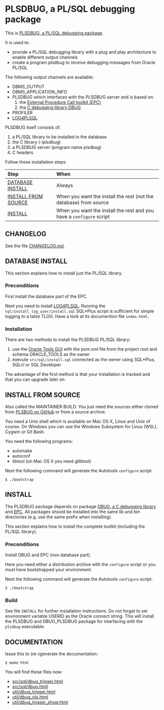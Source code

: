 # PLSDBUG, a PL/SQL debugging package

This is [PLSDBUG, a PL/SQL debugging
package](https://github.com/TransferWare/plsdbug).

It is used to:
- provide a PL/SQL debugging library with a plug and play architecture to enable different output channels
- create a program plsdbug to receive debugging messages from Oracle PL/SQL

The following output channels are available:
- DBMS_OUTPUT
- DBMS_APPLICATION_INFO
- PLSDBUG which interfaces with the PLSDBUG server and is based on:
  1. the [External Procedure Call toolkit (EPC)](https://github.com/TransferWare/epc)
  2. the [C debugging library DBUG](https://github.com/TransferWare/dbug)
- PROFILER
- [LOG4PLSQL](http://sourceforge.net/projects/log4plsql) 

PLSDBUG itself consists of:
1. a PL/SQL library to be installed in the database
2. the C library (-lplsdbug)
3. a PLSDBUG server (program name plsdbug)
4. C headers

Follow these installation steps:

| Step | When |
| :--- | :--- |
| [DATABASE INSTALL](#database-install) | Always |
| [INSTALL FROM SOURCE](#install-from-source) | When you want the install the rest (not the database) from source |
| [INSTALL](#install) | When you want the install the rest and you have a `configure` script |

## CHANGELOG

See the file [CHANGELOG.md](CHANGELOG.md).

## DATABASE INSTALL

This section explains how to install just the PL/SQL library.

### Preconditions

First install the database part of the EPC.

Next you need to install [LOG4PLSQL](https://sourceforge.net/projects/log4plsql/). Running the
`sql/install_log_user/install.sql` SQL*Plus script is sufficient for simple
logging to a table TLOG. Have a look at its documention file `index.html`.

### Installation

There are two methods to install the PLSDBUG PL/SQL library:
1. use the [Oracle Tools GUI](https://github.com/paulissoft/oracle-tools-gui)
with the pom.xml file from the project root and schema ORACLE_TOOLS as the owner
2. execute `src/sql/install.sql` connected as the owner using SQL*Plus, SQLcl or SQL Developer

The advantage of the first method is that your installation is tracked and
that you can upgrade later on.

## INSTALL FROM SOURCE

Also called the MAINTAINER BUILD. You just need the sources either cloned from
[PLSBUG on GitHub](https://github.com/TransferWare/plsdbug) or from a source
archive.

You need a Unix shell which is available on Mac OS X, Linux and Unix of course.
On Windows you can use the Windows Subsystem for Linux (WSL), Cygwin or Git Bash.

You need the following programs:
- automake
- autoconf
- libtool (on Mac OS X you need glibtool)

Next the following command will generate the Autotools `configure` script:

```
$ ./bootstrap
```

## INSTALL

The PLSDBUG package depends on package [DBUG, a C debugging
library](https://github.com/TransferWare/dbug) and
[EPC](https://github.com/TransferWare/epc). All packages should be installed
into the same lib and bin directories (e.g. use the same prefix when
installing).

This section explains how to install the complete toolkit (including the PL/SQL library).

### Preconditions

Install DBUG and EPC (non database part).

Here you need either a distribution archive with the `configure` script or you must have bootstrapped your environment.

Next the following command will generate the Autotools `configure` script:

```
$ ./bootstrap
```

### Build

See file `INSTALL` for further installation instructions. Do not forget to set
environment variable USERID as the Oracle connect string. This will install
the PLSDBUG and DBUG_PLSDBUG package for interfacing with the `plsdbug`
executable.

## DOCUMENTATION

Issue this to (re-)generate the documentation:

```
$ make html
```

You will find these files now:
- [src/sql/dbug_trigger.html](src/sql/dbug_trigger.html)
- [src/sql/dbug.html](src/sql/dbug.html)
- [util/dbug_trigger.html](util/dbug_trigger.html)
- [util/dbug_pls.html](util/dbug_pls.html)
- [util/dbug_trigger_show.html](util/dbug_trigger_show.html)
